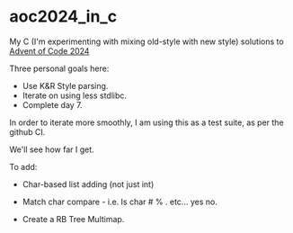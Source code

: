 # aoc2024_in_c

My C (I'm experimenting with mixing old-style with new style) solutions to [Advent of Code 2024](https://adventofcode.com/2024)

Three personal goals here:
 * Use K&R Style parsing.
 * Iterate on using less stdlibc.
 * Complete day 7.

In order to iterate more smoothly, I am using this as a test suite, as per the github CI.

We'll see how far I get.


To add:
 * Char-based list adding (not just int)
 * Match char compare - i.e. Is char # % . etc... yes no.

 * Create a RB Tree Multimap.
